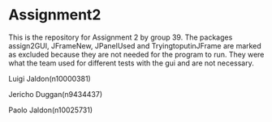 # Assignment2

This is the repository for Assignment 2 by group 39.
The packages assign2GUI, JFrameNew, JPanelUsed and TryingtoputinJFrame are marked as excluded because
they are not needed for the program to run. They were what the team used for different tests with the gui
and are not necessary.

Luigi Jaldon(n10000381)

Jericho Duggan(n9434437)

Paolo Jaldon(n10025731)
